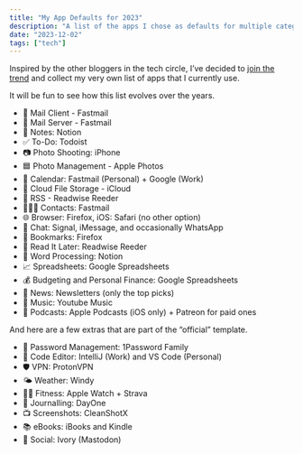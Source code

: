 ```yaml
---
title: "My App Defaults for 2023"
description: "A list of the apps I chose as defaults for multiple categories."
date: "2023-12-02"
tags: ["tech"]
---
```


Inspired by the other bloggers in the tech circle, I’ve decided to [join the trend](https://defaults.rknight.me/) and collect my very own list of apps that I currently use.

It will be fun to see how this list evolves over the years.

- 📨 Mail Client - Fastmail
- 📮 Mail Server - Fastmail
- 📝 Notes: Notion
- ✅ To-Do: Todoist
- 📷 Photo Shooting: iPhone
- 🟦 Photo Management - Apple Photos
- 📆 Calendar: Fastmail (Personal) + Google (Work)
- 📁 Cloud File Storage - iCloud
- 📖 RSS - Readwise Reeder
- 🙍🏻‍♂️ Contacts: Fastmail
- 🌐 Browser: Firefox, iOS: Safari (no other option)
- 💬 Chat: Signal, iMessage, and occasionally WhatsApp
- 🔖 Bookmarks: Firefox
- 📑 Read It Later: Readwise Reeder
- 📜 Word Processing: Notion
- 📈 Spreadsheets: Google Spreadsheets
- 💰 Budgeting and Personal Finance: Google Spreadsheets
- 📰 News: Newsletters (only the top picks)
- 🎵 Music: Youtube Music
- 🎤 Podcasts: Apple Podcasts (iOS only) + Patreon for paid ones

And here are a few extras that are part of the “official” template.

- 🔐 Password Management: 1Password Family
- 👾 Code Editor: IntelliJ (Work) and VS Code (Personal)
- 🛡️ VPN: ProtonVPN
- 🌤️ Weather: Windy
- 💪🏽 Fitness: Apple Watch + Strava
- 📔 Journalling: DayOne
- 📺 Screenshots: CleanShotX
- 📚 eBooks: iBooks and Kindle
- 🤝 Social: Ivory (Mastodon)

